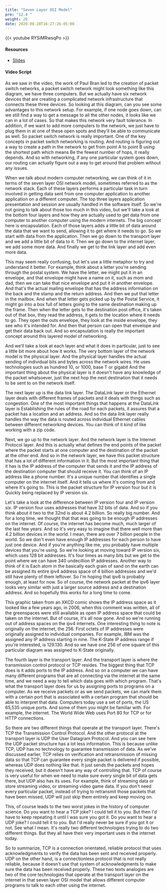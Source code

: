 ```yaml
---
title: "Seven Layer OSI Model"
pre: "12.4 "
weight: 20
date: 2020-08-28T16:27:26-05:00
---
```


{{< youtube RYSiMRwsqPo >}}


#### Resources
* [Slides](slides/11-How_the_Internet_Works.pdf)

#### Video Script

As we saw in the video, the work of Paul Bran led to the creation of packet switch networks, a packet switch network might look something like this diagram, we have three computers. But we actually have six network devices that are creating a complicated network infrastructure that connects these three devices. So looking at this diagram, can you see some advantages to this network setup. For example, if one node goes down, can we still find a way to get a message to all the other nodes, it looks like we can in a lot of cases. So that makes this network very fault tolerance. In addition, if we want to add more computers to the network, we just have to plug them in at one of these open spots and they'll be able to communicate as well. So packet switch network is really important. One of the key concepts in packet switch networking is routing. And routing is figuring out a way to create a path in the network to get from point A to point B using the shortest path which means Be the fewest number of hops, it really depends. And so with networking, if any one particular system goes down, our routing can actually figure out a way to get around that problem without any issues. 

When we talk about modern computer networking, we can think of it in terms of the seven layer OSI network model, sometimes referred to as the network stack. Each of these layers performs a particular task in turn involved in getting data sent from one computer application to another application on a different computer. The top three layers application presentation and session are usually handled in the software itself. So we're not going to talk about those too much in this video, but we'll take a look at the bottom four layers and how they are actually used to get data from one computer to another computer using the modern internets. The big concept here is encapsulation. Each of those layers adds a little bit of data around the data that we want to send, allowing it to get where it needs to go. So we start with data from the application. Then we go down to the transport layer and we add a little bit of data to it. Then we go down to the internet layer, we add some more data. And finally we get to the link layer and add even more data. 

This may seem really confusing, but let's use a little metaphor to try and understand it better. For example, think about a letter you're sending through the postal system. We have the letter, we might put it in an envelope, and that envelope might have a name on it, such as mom and dad, then we can take that nice envelope and put it in another envelope. And that's the actual mailing envelope that has the address information on the back and the stamp and the return address. And then we put that letter in the mailbox. And when that letter gets picked up by the Postal Service, it might go into a box full of letters going to the same destination making up the frame. Then when the letter gets to the destination post office, it's taken out of that box, they read the address, it gets to the location where it needs to go. They open the outs envelope, they look at the inside envelope, they see who it's intended for. And then that person can open that envelope and get their data back out. And so encapsulation is really the important concept around this layered model of networking. 

And we'll take a look at each layer and what it does in particular, just to see a little bit more about how it works. The very bottom layer of the network model is the physical layer. And the physical layer handles the actual sending of individual bits and bytes across the network wires. He uses technologies such as hundred 10, or 1000, base T or gigabit And the important thing about the physical layer is it doesn't have any knowledge of the packet whatsoever, just the next hop the next destination that it needs to be sent to on the network itself. 

The next layer up is the data link layer. The DataLink layer or the Ethernet layer deals with different frames of packets and it deals with things such as congestion. One of the most important things that happens at the DataLink layer is Establishing the rules of the road for each packets, it assures that a packet has a location and an address. And so the data link layer really handles the way the data is routed across individual Ethernet cables between different networking devices. You can think of it kind of like working with a zip code. 

Next, we go up to the network layer. And the network layer is the Internet Protocol layer. And this is actually what defines the end points of the packet where the packet starts at one computer and the destination of the packet at the other end. And so in the network layer, we have this packet structure that has a lot of different information in it. But the most important thing that it has is the IP address of the computer that sends it and the IP address of the destination computer that should receive it. You can think of an IP address like a phone number. It's a unique number that identifies a single computer on the internet itself. And it tells us where it's coming from and where it's going to. This is the packet structure for IP version four but it is Quickly being replaced by IP version six. 

Let's take a look at the difference between IP version four and IP version six. IP version four uses addresses that have 32 bits of data. And so if you think about it two to the 32nd is about 4.2 billion. So really big number. And for a long time, we thought that that was going to be enough IP addresses on the internet. Of course, the internet has become much, much larger of the last few years. And so it's very easy to imagine that there well more than 4.2 billion devices in the world. I mean, there are over 7 billion people in the world. So we don't even have enough IP addresses for each person to have just one device. And if you're anything like me, you probably have multiple devices that you're using. So we're looking at moving toward IP version six, which uses 128 bit addresses. It's four times as many bits but we get to the point where we can have 340 undecillion IP addresses. Another way to think of it is Each atom in the basically each grain of sand on the earth can be assigned its entire ipv4 address space of 4 billion addresses and we'd still have plenty of them leftover. So I'm hoping that ipv6 is probably enough, at least for now. So of course, the network packet at the ipv6 layer looks very similar with just a larger source address and a destination address. And so hopefully this works for a long time to come. 

This graphic taken from an XKCD comic shows the IP address space as it looked like a few years ago, in 2006, when this comment was written, all of the greenspaces were still available as open IP address space that could be taken on the internet. But of course, it's all now gone. And so we're running out of address spaces on the ipv4 internets. One interesting thing to note is originally on the internet, the 256. First octets of IP addresses were originally assigned to individual companies. For example, IBM was the assigned any IP address starting in nine. The K-State IP address range if you're interested, is 129.130. And so we have one 256 of one square of this particular diagram was assigned to K-State originally. 

The fourth layer is the transport layer. And the transport layer is where the transmission control protocol or TCP resides. The biggest thing that TCP does is it adds ports to the IP address. And so on a computer we can have many different programs that are all connecting via the internet at the same time, and we need a way to tell which data goes with which program. That's what the transport layer does for us by assigning ports to programs on a computer. As we receive packets or as we send packets, we can mark them with a certain port that is associated with a certain program that should be able to interpret that data. Computers today use a set of ports, the US 65,535 unique ports. And some of them you might be familiar with. For example, the internet. The World Wide Web uses Port 80 for TCP or for HTTP connections. 

So there are two different things that operate at the transport layer. There's TCP the Transmission Control Protocol. And the other protocol at the transport layer is UDP the User Datagram Protocol. And you can see here the UDP packet structure has a lot less information. This is because unlike TCP, UDP has no technology to guarantee transmission of data. As we've discussed earlier, TCP relies on verification and retransmission of missing data so that TCP can guarantee every single packet is delivered if possible, whereas UDP does nothing like that. It just sends the packets and hopes they received, but it doesn't have any way of controlling that. TCP of course is very useful for when we need to make sure every single bit of data gets there, but UDP also has its uses. For example, think of streaming data or store streaming video, or streaming video game data. If you don't need every particular packet, instead of trying to retransmit those packets that have been missed, UDP will just skip them entirely and keep moving on. 

This, of course leads to the two worst jokes in the history of computer science. Do you want to hear a TCP joke? I could tell it to you. But then I'd have to keep repeating it until I was sure you got it. Do you want to hear a UDP joke? I could tell it to you. But I'd really never be sure if you got it or not. See what I mean. It's really two different technologies trying to do two different things. But they all have their very important uses in the internet today. 

So to summarize, TCP is a connection orientated, reliable protocol that uses acknowledgments to verify the data has been sent and received properly. UDP on the other hand, is a connectionless protocol that is not really reliable, because it doesn't use that system of acknowledgments to make sure the data has been received properly. These two texts analogies are two of the core technologies that operate at the transport layer on the internet in that seven layer OSI model that allows different computer programs to talk to each other using the internet.